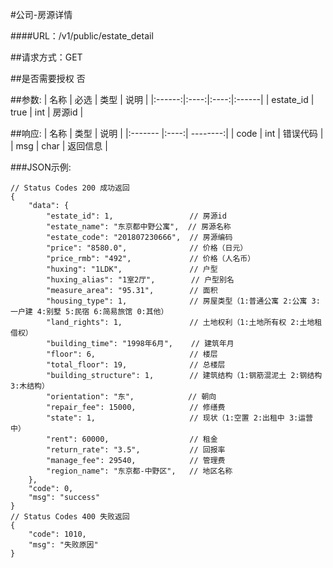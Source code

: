 #公司-房源详情

####URL：/v1/public/estate_detail

##请求方式：GET

##是否需要授权
否

##参数:
| 名称 | 必选 | 类型 | 说明 |
|:------:|:----:|:----:|:------|
| estate_id | true | int | 房源id |

##响应:
| 名称  | 类型  | 说明 |
|:------- |:----:| --------:|
| code    | int  |  错误代码 |
| msg     | char |  返回信息 |

###JSON示例:
```
// Status Codes 200 成功返回
{
    "data": {
        "estate_id": 1,                 // 房源id
        "estate_name": "东京都中野公寓",  // 房源名称
        "estate_code": "201807230666",  // 房源编码
        "price": "8580.0",              // 价格（日元）
        "price_rmb": "492",             // 价格（人名币）
        "huxing": "1LDK",               // 户型
        "huxing_alias": "1室2厅",        // 户型别名
        "measure_area": "95.31",        // 面积
        "housing_type": 1,              // 房屋类型（1:普通公寓 2:公寓 3:一户建 4:别墅 5:民宿 6:简易旅馆 0:其他）
        "land_rights": 1,               // 土地权利（1:土地所有权 2:土地租借权）
        "building_time": "1998年6月",    // 建筑年月
        "floor": 6,                     // 楼层
        "total_floor": 19,              // 总楼层
        "building_structure": 1,        // 建筑结构（1:钢筋混泥土 2:钢结构 3:木结构）
        "orientation": "东",            // 朝向
        "repair_fee": 15000,            // 修缮费
        "state": 1,                     // 现状（1:空置 2:出租中 3:运营中）
        "rent": 60000,                  // 租金
        "return_rate": "3.5",           // 回报率
        "manage_fee": 29540,            // 管理费
        "region_name": "东京都-中野区",   // 地区名称
    },
    "code": 0,
    "msg": "success"
}
// Status Codes 400 失败返回
{
    "code": 1010,
    "msg": "失败原因"
}
```